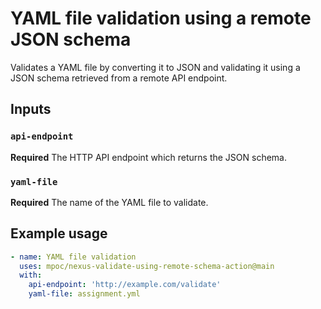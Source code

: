 # YAML file validation using a remote JSON schema

Validates a YAML file by converting it to JSON and validating it using a JSON schema retrieved from a remote API endpoint.

## Inputs

### `api-endpoint`

**Required** The HTTP API endpoint which returns the JSON schema.

### `yaml-file`

**Required** The name of the YAML file to validate.

## Example usage

```yaml
- name: YAML file validation
  uses: mpoc/nexus-validate-using-remote-schema-action@main
  with:
    api-endpoint: 'http://example.com/validate'
    yaml-file: assignment.yml
```
